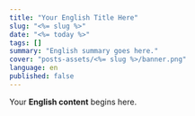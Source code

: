 ```yaml
---
title: "Your English Title Here"
slug: "<%= slug %>"
date: "<%= today %>"
tags: []
summary: "English summary goes here."
cover: "posts-assets/<%= slug %>/banner.png"
language: en
published: false
---
```


Your **English content** begins here.

